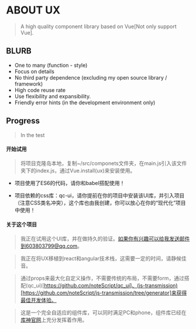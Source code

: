 # ABOUT UX

> A high quality component library based on Vue[Not only support Vue].

## BLURB

+ One to many (function - style)
+ Focus on details
+ No third party dependence (excluding my open source library / framework)
+ High code reuse rate
+ Use flexibility and expansibility.
+ Friendly error hints (in the development environment only)

## Progress

> In the test

#### 开始试用

> 将项目克隆岛本地，复制~/src/componets文件夹，在main.js引入该文件夹下的index.js，通过Vue.install(ux)来安装使用。

+ 项目使用了ES6的代码，请你和babel搭配使用！

+ 项目依赖的css库：qc-ui，请你提前在你的项目中安装该UI库，并引入项目（注意CSS类名冲突），这个库也由我创建，你可以放心在你的“现代化”项目中使用！

#### 关于这个项目

> 我正在试用这个UI库，并在做持久的验证。如果你有兴趣可以给我发送邮件到603803799@qq.com。

> 我正在将UX移植到react和angular技术栈，这需要一定的时间，请静候佳音。

> 通过props来最大化自定义操作，不需要传统的布局，不需要form，通过搭配(qc_ui)[https://github.com/noteScript/qc_ui]、(js-transmission)[https://github.com/noteScript/js-transmission/tree/generator]来获得最佳开发体验。

> 这是一个完全自适应的组件库，可以同时满足PC和phone，组件库已经在[库神官网](https://www.coldlar.com)上充分发挥着作用。
